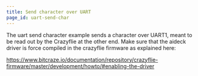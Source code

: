 ```yaml
---
title: Send character over UART
page_id: uart-send-char
---
```


The uart send character example sends a character over UART1, meant to be read out by the Crazyflie at the other end. Make sure that the aideck driver is force compiled in the crazyflie firmware as explained here: 

https://www.bitcraze.io/documentation/repository/crazyflie-firmware/master/development/howto/#enabling-the-driver
